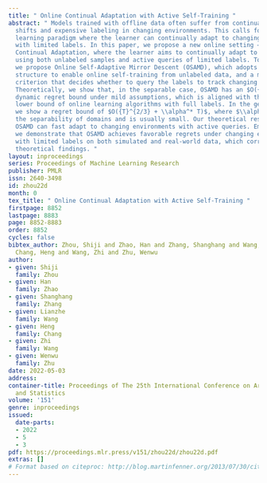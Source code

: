 ```yaml
---
title: " Online Continual Adaptation with Active Self-Training "
abstract: " Models trained with offline data often suffer from continual distribution
  shifts and expensive labeling in changing environments. This calls for a new online
  learning paradigm where the learner can continually adapt to changing environments
  with limited labels. In this paper, we propose a new online setting – Online Active
  Continual Adaptation, where the learner aims to continually adapt to changing distributions
  using both unlabeled samples and active queries of limited labels. To this end,
  we propose Online Self-Adaptive Mirror Descent (OSAMD), which adopts an online teacher-student
  structure to enable online self-training from unlabeled data, and a margin-based
  criterion that decides whether to query the labels to track changing distributions.
  Theoretically, we show that, in the separable case, OSAMD has an $O({T}^{2/3})$
  dynamic regret bound under mild assumptions, which is aligned with the $\\Omega(T^{2/3})$
  lower bound of online learning algorithms with full labels. In the general case,
  we show a regret bound of $O({T}^{2/3} + \\alpha^* T)$, where $\\alpha^*$ denotes
  the separability of domains and is usually small. Our theoretical results show that
  OSAMD can fast adapt to changing environments with active queries. Empirically,
  we demonstrate that OSAMD achieves favorable regrets under changing environments
  with limited labels on both simulated and real-world data, which corroborates our
  theoretical findings. "
layout: inproceedings
series: Proceedings of Machine Learning Research
publisher: PMLR
issn: 2640-3498
id: zhou22d
month: 0
tex_title: " Online Continual Adaptation with Active Self-Training "
firstpage: 8852
lastpage: 8883
page: 8852-8883
order: 8852
cycles: false
bibtex_author: Zhou, Shiji and Zhao, Han and Zhang, Shanghang and Wang, Lianzhe and
  Chang, Heng and Wang, Zhi and Zhu, Wenwu
author:
- given: Shiji
  family: Zhou
- given: Han
  family: Zhao
- given: Shanghang
  family: Zhang
- given: Lianzhe
  family: Wang
- given: Heng
  family: Chang
- given: Zhi
  family: Wang
- given: Wenwu
  family: Zhu
date: 2022-05-03
address:
container-title: Proceedings of The 25th International Conference on Artificial Intelligence
  and Statistics
volume: '151'
genre: inproceedings
issued:
  date-parts:
  - 2022
  - 5
  - 3
pdf: https://proceedings.mlr.press/v151/zhou22d/zhou22d.pdf
extras: []
# Format based on citeproc: http://blog.martinfenner.org/2013/07/30/citeproc-yaml-for-bibliographies/
---
```

